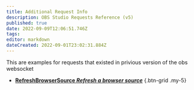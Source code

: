 ```yaml
---
title: Additional Request Info
description: OBS Studio Requests Reference (v5)
published: true
date: 2022-09-09T12:06:51.746Z
tags: 
editor: markdown
dateCreated: 2022-09-01T23:02:31.884Z
---
```


This are examples for requests that existed in privious version of the obs websocket

* [**RefreshBrowserSource *Refresh a browser source***](/en/Broadcasters/OBS/Requests/Additional-Request-Info/RefreshBrowserSource)
{.btn-grid .my-5}